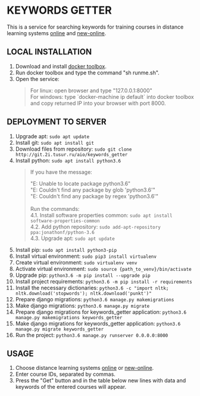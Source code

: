 KEYWORDS GETTER
===============
This is a service for searching keywords for training courses in distance learning systems [online](https://online.tusur.ru/) and [new-online](https://new-online.tusur.ru/).

LOCAL INSTALLATION
------------------
1. Download and install [docker toolbox](https://github.com/docker/toolbox/releases).
2. Run docker toolbox and type the command "sh runme.sh".
3. Open the service:
    > <div>For linux: open browser and type "127.0.0.1:8000"</div>
    > <div>For windows: type `docker-machine ip default` into docker toolbox and copy returned IP into your browser with port 8000.</div>

DEPLOYMENT TO SERVER
--------------------
1. Upgrade apt: `sudo apt update`
2. Install git: `sudo apt install git`
3. Download files from repository: `sudo git clone http://git.2i.tusur.ru/aio/keywords_getter`
4. Install python: `sudo apt install python3.6`
    > If you have the message:
        <div>"E: Unable to locate package python3.6"</div>
        <div>"E: Couldn't find any package by glob 'python3.6'"</div>
        <div>"E: Couldn't find any package by regex 'python3.6'"</div>        
        Run the commands:
        <div>4.1. Install software properties common: `sudo apt install software-properties-common`</div>
        <div>4.2. Add python repository: `sudo add-apt-repository ppa:jonathonf/python-3.6`</div>
        <div>4.3. Upgrade apt: `sudo apt update`</div>
5. Install pip: `sudo apt install python3-pip`
6. Install virtual environment: `sudo pip3 install virtualenv`
7. Create virtual environment: `sudo virtualenv venv`
8. Activate virtual environment: `sudo source {path_to_venv}/bin/activate`
9. Upgrade pip: `python3.6 -m pip install --upgrade pip`
10. Install project requirements: `python3.6 -m pip install -r requirements`
11. Install the necessary dictionaries: `python3.6 -c "import nltk; nltk.download('stopwords'); nltk.download('punkt')"`
12. Prepare django migrations: `python3.6 manage.py makemigrations`
13. Make django migrations: `python3.6 manage.py migrate`
14. Prepare django migrations for keywords_getter application: `python3.6 manage.py makemigrations keywords_getter`
15. Make django migrations for keywords_getter application: `python3.6 manage.py migrate keywords_getter`
16. Run the project: `python3.6 manage.py runserver 0.0.0.0:8000`

USAGE
-----

1. Choose distance learning systems [online](https://online.tusur.ru/) or [new-online](https://new-online.tusur.ru/).
2. Enter course IDs, separated by commas.
3. Press the "Get" button and in the table below new lines with data and keywords of the entered courses will appear.  
